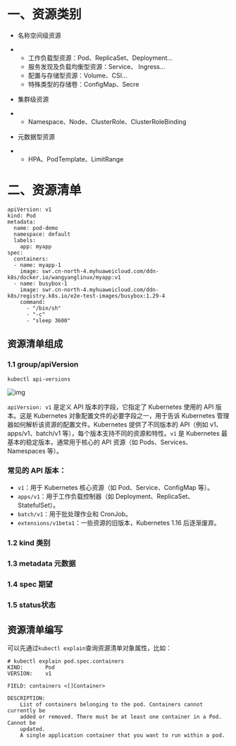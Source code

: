 # 一、资源类别

- 名称空间级资源

- - 工作负载型资源：Pod、ReplicaSet、Deployment...
  - 服务发现及负载均衡型资源：Service、 Ingress...
  - 配置与存储型资源：Volume、CSI...
  - 特殊类型的存储卷：ConfigMap、Secre

- 集群级资源

- - Namespace、Node、ClusterRole、ClusterRoleBinding

- 元数据型资源

- - HPA、PodTemplate、LimitRange

# 二、资源清单

```
apiVersion: v1
kind: Pod
metadata:
  name: pod-demo
  namespace: default
  labels:
    app: myapp
spec:
  containers:
  - name: myapp-1
    image: swr.cn-north-4.myhuaweicloud.com/ddn-k8s/docker.io/wangyanglinux/myapp:v1
  - name: busybox-1
    image: swr.cn-north-4.myhuaweicloud.com/ddn-k8s/registry.k8s.io/e2e-test-images/busybox:1.29-4
    command:
      - "/bin/sh"
      - "-c"
      - "sleep 3600"
```

## 资源清单组成

### 1.1 group/apiVersion

```
kubectl api-versions
```

![img](https://cloud-pic.wpsgo.com/bFBMbXRBbDNzNGNUakNwRDd3dkNCRFB0eG9uYjY2QVVzYXd3N0dTZUlSSmdtMWlwUTU3bEZsUlIrblNHTFdycVpaeDcwMUhlaGVnTXpFNnpaY2tHUVMzZjk4OVlrRDNPc1JqUHhNcGR1eSs2Y3puYU9HbVp2aFlOQ3d5a2QzMi9rZktidWp4cllyUjk4NitJUVk2RVpGUDFibi9Xd0ZjRld3K0ZYRUdUSlltZys5bnI1anVpc21IRldmQlhEUThzU1dUTTJ1UnlLdDFxQUhVRzR5UDJWZ1JSSlJxY1B1Y3pnd0lzWHhGRm1NckkxTHV1bVE2UXl1b1lsRlJzZE4zbjVrWldQajdwNm1xdThVOTBzb1hzOEE9PQ==/attach/object/AIFKSDI5ADAHS?)

`apiVersion: v1` 是定义 API 版本的字段，它指定了 Kubernetes 使用的 API 版本。这是 Kubernetes 对象配置文件的必要字段之一，用于告诉 Kubernetes 管理器如何解析该资源的配置文件。Kubernetes 提供了不同版本的 API（例如 v1、apps/v1、batch/v1 等），每个版本支持不同的资源和特性。`v1` 是 Kubernetes 最基本的稳定版本，通常用于核心的 API 资源（如 Pods、Services、Namespaces 等）。

### 常见的 API 版本：

- `v1`：用于 Kubernetes 核心资源（如 Pod、Service、ConfigMap 等）。
- `apps/v1`：用于工作负载控制器（如 Deployment、ReplicaSet、StatefulSet）。
- `batch/v1`：用于批处理作业和 CronJob。
- `extensions/v1beta1`：一些资源的旧版本，Kubernetes 1.16 后逐渐废弃。

### 1.2 kind 类别

### 1.3 metadata 元数据

### 1.4 spec 期望

### 1.5 status状态

## 资源清单编写

可以先通过`kubectl explain`查询资源清单对象属性，比如：

```
# kubectl explain pod.spec.containers
KIND:       Pod
VERSION:    v1

FIELD: containers <[]Container>

DESCRIPTION:
    List of containers belonging to the pod. Containers cannot currently be
    added or removed. There must be at least one container in a Pod. Cannot be
    updated.
    A single application container that you want to run within a pod.
```


